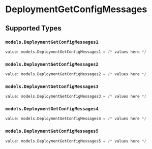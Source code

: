 # DeploymentGetConfigMessages


## Supported Types

### `models.DeploymentGetConfigMessages1`

```python
value: models.DeploymentGetConfigMessages1 = /* values here */
```

### `models.DeploymentGetConfigMessages2`

```python
value: models.DeploymentGetConfigMessages2 = /* values here */
```

### `models.DeploymentGetConfigMessages3`

```python
value: models.DeploymentGetConfigMessages3 = /* values here */
```

### `models.DeploymentGetConfigMessages4`

```python
value: models.DeploymentGetConfigMessages4 = /* values here */
```

### `models.DeploymentGetConfigMessages5`

```python
value: models.DeploymentGetConfigMessages5 = /* values here */
```

